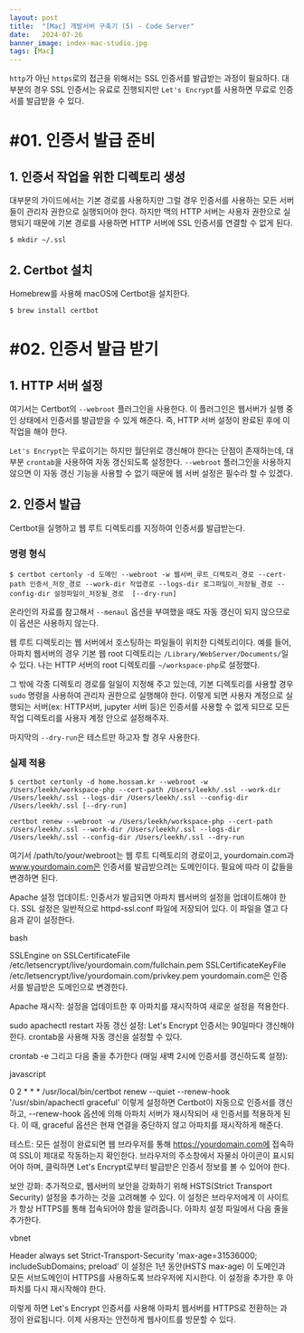 ```yaml
---
layout: post
title:  "[Mac] 개발서버 구축기 (5) - Code Server"
date:   2024-07-26
banner_image: index-mac-studio.jpg
tags: [Mac]
---
```


`http`가 아닌 `https`로의 접근을 위해서는 SSL 인증서를 발급받는 과정이 필요하다. 대부분의 경우 SSL 인증서는 유료로 진행되지만 `Let's Encrypt`를 사용하면 무료로 인증서를 발급받을 수 있다.

<!--more-->

# #01. 인증서 발급 준비

## 1. 인증서 작업을 위한 디렉토리 생성

대부분의 가이드에서는 기본 경로를 사용하지만 그럴 경우 인증서를 사용하는 모든 서버들이 관리자 권한으로 실행되어야 한다. 하지만 맥의 HTTP 서버는 사용자 권한으로 실행되기 때문에 기본 경로를 사용하면 HTTP 서버에 SSL 인증서를 연결할 수 없게 된다.

```shell
$ mkdir ~/.ssl
```

## 2. Certbot 설치

Homebrew를 사용해 macOS에 Certbot을 설치한다.

```shell
$ brew install certbot
```

# #02. 인증서 발급 받기

## 1. HTTP 서버 설정

여기서는 Certbot의 `--webroot` 플러그인을 사용한다. 이 플러그인은 웹서버가 실행 중인 상태에서 인증서를 발급받을 수 있게 해준다. 즉, HTTP 서버 설정이 완료된 후에 이 작업을 해야 한다.

`Let's Encrypt`는 무료이기는 하지만 월단위로 갱신해야 한다는 단점이 존재하는데, 대부분 `crontab`을 사용하여 자동 갱신되도록 설정한다. `--webroot` 플러그인을 사용하지 않으면 이 자동 갱신 기능을 사용할 수 없기 때문에 웹 서버 설정은 필수라 할 수 있겠다.

## 2. 인증서 발급

Certbot을 실행하고 웹 루트 디렉토리를 지정하여 인증서를 발급받는다.

### 명령 형식

```shell
$ certbot certonly -d 도메인 --webroot -w 웹서버_루트_디렉토리_경로 --cert-path 인증서_저장_경로 --work-dir 작업경로 --logs-dir 로그파일이_저장될_경로 --config-dir 설정파일이_저장될_경로  [--dry-run]
```

온라인의 자료를 참고해서 `--menaul` 옵션을 부여했을 때도 자동 갱신이 되지 않으므로 이 옵션은 사용하지 않는다.

웹 루트 디렉토리는 웹 서버에서 호스팅하는 파일들이 위치한 디렉토리이다. 예를 들어, 아파치 웹서버의 경우 기본 웹 root 디렉토리는 `/Library/WebServer/Documents/`일 수 있다. 나는 HTTP 서버의 root 디렉토리를 `~/workspace-php`로 설정했다.

그 밖에 각종 디렉토리 경로를 일일이 지정해 주고 있는데, 기본 디렉토리를 사용할 경우 `sudo` 명령을 사용하여 관리자 권한으로 실행해야 한다. 이렇게 되면 사용자 계정으로 실행되는 서버(ex: HTTP서버, jupyter 서버 등)은 인증서를 사용할 수 없게 되므로 모든 작업 디렉토리를 사용자 계정 안으로 설정해주자.

마지막의 `--dry-run`은 테스트만 하고자 할 경우 사용한다.


### 실제 적용



```shell
$ certbot certonly -d home.hossam.kr --webroot -w /Users/leekh/workspace-php --cert-path /Users/leekh/.ssl --work-dir /Users/leekh/.ssl --logs-dir /Users/leekh/.ssl --config-dir /Users/leekh/.ssl [--dry-run]
```


```shell
certbot renew --webroot -w /Users/leekh/workspace-php --cert-path /Users/leekh/.ssl --work-dir /Users/leekh/.ssl --logs-dir /Users/leekh/.ssl --config-dir /Users/leekh/.ssl --dry-run
```


여기서 /path/to/your/webroot는 웹 루트 디렉토리의 경로이고, yourdomain.com과 www.yourdomain.com은 인증서를 발급받으려는 도메인이다.
필요에 따라 이 값들을 변경하면 된다.



Apache 설정 업데이트: 인증서가 발급되면 아파치 웹서버의 설정을 업데이트해야 한다.
SSL 설정은 일반적으로 httpd-ssl.conf 파일에 저장되어 있다.
이 파일을 열고 다음과 같이 설정한다.

bash

SSLEngine on SSLCertificateFile /etc/letsencrypt/live/yourdomain.com/fullchain.pem SSLCertificateKeyFile /etc/letsencrypt/live/yourdomain.com/privkey.pem
yourdomain.com은 인증서를 발급받은 도메인으로 변경한다.



Apache 재시작: 설정을 업데이트한 후 아파치를 재시작하여 새로운 설정을 적용한다.


sudo apachectl restart
자동 갱신 설정: Let's Encrypt 인증서는 90일마다 갱신해야 한다.
crontab을 사용해 자동 갱신을 설정할 수 있다.


crontab -e
그리고 다음 줄을 추가한다 (매일 새벽 2시에 인증서를 갱신하도록 설정):

javascript

0 2 * * * /usr/local/bin/certbot renew --quiet --renew-hook '/usr/sbin/apachectl graceful'
이렇게 설정하면 Certbot이 자동으로 인증서를 갱신하고, --renew-hook 옵션에 의해 아파치 서버가 재시작되어 새 인증서를 적용하게 된다.
이 때, graceful 옵션은 현재 연결을 중단하지 않고 아파치를 재시작하게 해준다.

테스트: 모든 설정이 완료되면 웹 브라우저를 통해 https://yourdomain.com에 접속하여 SSL이 제대로 작동하는지 확인한다.
브라우저의 주소창에서 자물쇠 아이콘이 표시되어야 하며, 클릭하면 Let's Encrypt로부터 발급받은 인증서 정보를 볼 수 있어야 한다.



보안 강화: 추가적으로, 웹서버의 보안을 강화하기 위해 HSTS(Strict Transport Security) 설정을 추가하는 것을 고려해볼 수 있다.
이 설정은 브라우저에게 이 사이트가 항상 HTTPS를 통해 접속되어야 함을 알려줍니다.
아파치 설정 파일에서 다음 줄을 추가한다.

vbnet

Header always set Strict-Transport-Security 'max-age=31536000; includeSubDomains; preload'
이 설정은 1년 동안(HSTS max-age) 이 도메인과 모든 서브도메인이 HTTPS를 사용하도록 브라우저에 지시한다.
이 설정을 추가한 후 아파치를 다시 재시작해야 한다.

이렇게 하면 Let's Encrypt 인증서를 사용해 아파치 웹서버를 HTTPS로 전환하는 과정이 완료됩니다.
이제 사용자는 안전하게 웹사이트를 방문할 수 있다.